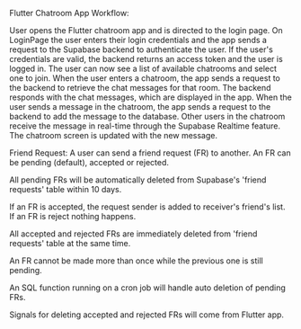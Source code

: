 Flutter Chatroom App Workflow:

User opens the Flutter chatroom app and is directed to the login page.
On LoginPage the user enters their login credentials and the app sends a request to the Supabase backend to authenticate the user.
If the user's credentials are valid, the backend returns an access token and the user is logged in.
The user can now see a list of available chatrooms and select one to join.
When the user enters a chatroom, the app sends a request to the backend to retrieve the chat messages for that room.
The backend responds with the chat messages, which are displayed in the app.
When the user sends a message in the chatroom, the app sends a request to the backend to add the message to the database.
Other users in the chatroom receive the message in real-time through the Supabase Realtime feature.
The chatroom screen is updated with the new message.

Friend Request:
A user can send a friend request (FR) to another.
An FR can be pending (default), accepted or rejected.

All pending FRs will be automatically deleted from Supabase's 'friend requests' table within 10 days.

If an FR is accepted, the request sender is added to receiver's friend's list.
If an FR is reject nothing happens.

All accepted and rejected FRs are immediately deleted from 'friend requests' table at the same time.

An FR cannot be made more than once while the previous one is still pending.

An SQL function running on a cron job will handle auto deletion of pending FRs.

Signals for deleting accepted and rejected FRs will come from Flutter app.
